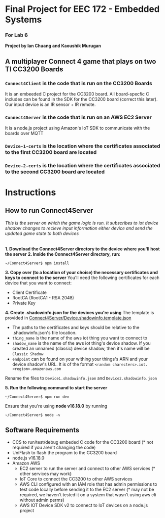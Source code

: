 # Final Project for EEC 172 - Embedded Systems
### For Lab 6

**Project by Ian Chuang and Kaoushik Murugan**

## A multiplayer Connect 4 game that plays on two TI CC3200 Boards

### `Connect4Client` is the code that is run on the CC3200 Boards 

It is an embeeded C project for the CC3200 board. All board-specfic C includes can be found in the SDK for the CC3200 board (correct this later). Our input device is an IR sensor + IR remote.

### `Connect4Server` is the code that is run on an AWS EC2 Server
It is a node.js project using Amazon's IoT SDK to communicate with the boards over MQTT

### `Device-1-certs` is the location where the certificates associated to the first CC3200 board are located

### `Device-2-certs` is the location where the certificates associated to the second CC3200 board are located

# Instructions

## How to run Connect4Server

###### This is the server on which the game logic is run. It subscribes to iot device shadow changes to recieve input information either device and send the updated game state to both devices

**1. Download the Connect4Server directory to the device where you'll host the server**
**2. Inside the Connect4Server directory, run:**
```console
~/Connect4Server$ npm install
```

**3. Copy over (to a  location of your choise) the necessary certificates and keys to connect to the server**
You'll need the following certificates for each device that you want to connect:
- Client Certificate
- RootCA (RootCA1 - RSA 2048)
- Private Key

**4. Create .shadowinfo.json for the devices you're using**
The template is provided in [Connect4Server/Device.shadowinfo.template.json](https://github.com/KaoushikMurugan/EEC172-Final-Project/blob/main/Connect4Server/Device.shadowinfo.template.json)

- The paths to the certificates and keys should be relative to the .shadowinfo.json's file location.
- `thing_name` is the name of the aws iot thing you want to connect to
- `shadow_name` is the name of the aws iot thing's device shadow. If you created an unnamed (classic) device shadow, then it's name will be `Classic Shadow`
- `endpoint` can be found on your withing your things's ARN and your device shadow's URL. It is of the format `<random charecters>.iot.<region>.amazonaws.com`

Rename the files to `Device1.shadowinfo.json` and `Device2.shadowinfo.json`

**5. Run the following command to start the server**
```console
~/Connect4Server$ npm run dev
```
Ensure that you're using **node v16.18.0** by running
```console
~/Connect4Server$ node -v
```

## Software Requirements
- CCS to run/test/debug embeded C code for the CC3200 board (* not required if you aren't changing the code)
- UniFlash to flash the program to the CC3200 board
- node.js v16.18.0
- Amazon AWS
    - EC2 server to run the server and connect to other AWS services (* other services may work)
    - IoT Core to connect the CC3200 to other AWS services
    - AWS CLI configured with an IAM role that has admin permissions to test code locally before sending it to the EC2 server (* may not be required, we haven't tested it on a system that wasn't using aws cli without admin perms)
    - AWS IOT Device SDK v2 to connect to IoT devices on a node.js project